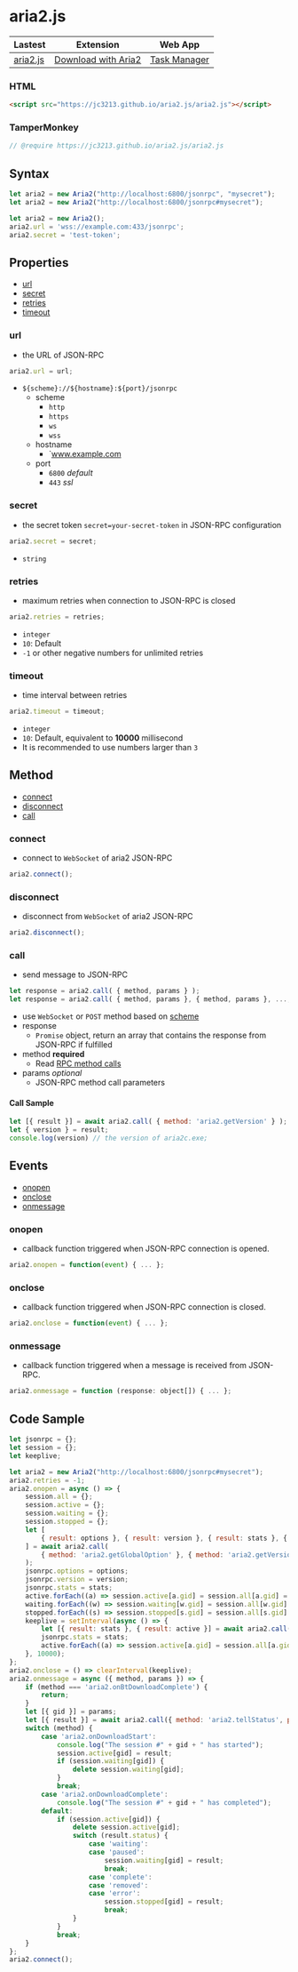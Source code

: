 # aria2.js

| Lastest | Extension | Web App |
| - | - | - |
| [aria2.js](https://jc3213.github.io/aria2.js/aria2.js) | [Download with Aria2](https://jc3213.github.io/download_with_aria2/) | [Task Manager](https://jc3213.github.io/aria2.js/app) |

### HTML
```HTML
<script src="https://jc3213.github.io/aria2.js/aria2.js"></script>
```

### TamperMonkey
```javascript
// @require https://jc3213.github.io/aria2.js/aria2.js
```

## Syntax
```javascript
let aria2 = new Aria2("http://localhost:6800/jsonrpc", "mysecret");
let aria2 = new Aria2("http://localhost:6800/jsonrpc#mysecret");
```

```javascript
let aria2 = new Aria2();
aria2.url = 'wss://example.com:433/jsonrpc';
aria2.secret = 'test-token';
```

## Properties
- [url](#url)
- [secret](#secret)
- [retries](#retries)
- [timeout](#timeout)

### url
- the URL of JSON-RPC
```javascript
aria2.url = url;
```
- `${scheme}://${hostname}:${port}/jsonrpc`
    - scheme
        - `http`
        - `https`
        - `ws`
        - `wss`
    - hostname
        - `www.example.com
    - port
        - `6800` *default*
        - `443`  *ssl*

### secret
- the secret token `secret=your-secret-token` in JSON-RPC configuration
```javascript
aria2.secret = secret;
```
- `string`

### retries
- maximum retries when connection to JSON-RPC is closed
```javascript
aria2.retries = retries;
```
- `integer`
- `10`: Default
- `-1` or other negative numbers for unlimited retries
 
### timeout
- time interval between retries
```javascript
aria2.timeout = timeout;
```
- `integer`
- `10`: Default, equivalent to **10000** millisecond
- It is recommended to use numbers larger than `3`

## Method
- [connect](#connect)
- [disconnect](#disconnect)
- [call](#call)

### connect
- connect to `WebSocket` of aria2 JSON-RPC
```javascript
aria2.connect();
```

### disconnect
- disconnect from `WebSocket` of aria2 JSON-RPC
```javascript
aria2.disconnect();
```

### call
- send message to JSON-RPC
```javascript
let response = aria2.call( { method, params } );
let response = aria2.call( { method, params }, { method, params }, ..., { method, params } );
```
- use `WebSocket` or `POST` method based on [scheme](#scheme)
- response
    - `Promise` object, return an array that contains the response from JSON-RPC if fulfilled
- method **required**
    - Read [RPC method calls](https://aria2.github.io/manual/en/html/aria2c.html#methods)
- params *optional*
    - JSON-RPC method call parameters

#### Call Sample
```javascript
let [{ result }] = await aria2.call( { method: 'aria2.getVersion' } );
let { version } = result;
console.log(version) // the version of aria2c.exe;
```

## Events
- [onopen](#onopen)
- [onclose](#onclose)
- [onmessage](#onmessage)

### onopen
- callback function triggered when JSON-RPC connection is opened.
```javascript
aria2.onopen = function(event) { ... };
```

### onclose
- callback function triggered when JSON-RPC connection is closed.
```javascript
aria2.onclose = function(event) { ... };
```

### onmessage
- callback function triggered when a message is received from JSON-RPC.
```javascript
aria2.onmessage = function (response: object[]) { ... };
```

## Code Sample
```javascript
let jsonrpc = {};
let session = {};
let keeplive;

let aria2 = new Aria2("http://localhost:6800/jsonrpc#mysecret");
aria2.retries = -1;
aria2.onopen = async () => {
    session.all = {};
    session.active = {};
    session.waiting = {};
    session.stopped = {};
    let [
        { result: options }, { result: version }, { result: stats }, { result: active }, { result: waiting }, { result: stopped }
    ] = await aria2.call(
        { method: 'aria2.getGlobalOption' }, { method: 'aria2.getVersion' }, { method: 'aria2.getGlobalStat' }, { method: 'aria2.tellActive' }, { method: 'aria2.tellWaiting', params: [0, 999] }, { method: 'aria2.tellStopped', params: [0, 999] }
    );
    jsonrpc.options = options;
    jsonrpc.version = version;
    jsonrpc.stats = stats;
    active.forEach((a) => session.active[a.gid] = session.all[a.gid] = a);
    waiting.forEach((w) => session.waiting[w.gid] = session.all[w.gid] = w);
    stopped.forEach((s) => session.stopped[s.gid] = session.all[s.gid] = s);
    keeplive = setInterval(async () => {
        let [{ result: stats }, { result: active }] = await aria2.call({ method: 'aria2.getGlobalStat' }, { method: 'aria2.tellActive'} );
        jsonrpc.stats = stats;
        active.forEach((a) => session.active[a.gid] = session.all[a.gid] = a);
    }, 10000);
};
aria2.onclose = () => clearInterval(keeplive);
aria2.onmessage = async ({ method, params }) => {
    if (method === 'aria2.onBtDownloadComplete') {
        return;
    }
    let [{ gid }] = params;
    let [{ result }] = await aria2.call({ method: 'aria2.tellStatus', params: [gid] });
    switch (method) {
        case 'aria2.onDownloadStart':
            console.log("The session #" + gid + " has started");
            session.active[gid] = result;
            if (session.waiting[gid]) {
                delete session.waiting[gid];
            }
            break;
        case 'aria2.onDownloadComplete':
            console.log("The session #" + gid + " has completed");
        default:
            if (session.active[gid]) {
                delete session.active[gid];
                switch (result.status) {
                    case 'waiting':
                    case 'paused':
                        session.waiting[gid] = result;
                        break;
                    case 'complete':
                    case 'removed':
                    case 'error':
                        session.stopped[gid] = result;
                        break;
                }
            }
            break;
    }
};
aria2.connect();
```
